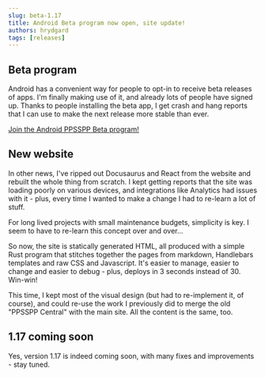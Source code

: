 ```yaml
---
slug: beta-1.17
title: Android Beta program now open, site update!
authors: hrydgard
tags: [releases]
---
```

## Beta program

Android has a convenient way for people to opt-in to receive beta releases of apps. I'm finally making use of it, and already lots of people have signed up. Thanks to people installing the beta app, I get crash and hang reports that I can use to make the next release more stable than ever.

[Join the Android PPSSPP Beta program!](/docs/development/beta-testing)

## New website

In other news, I've ripped out Docusaurus and React from the website and rebuilt the whole thing from scratch. I kept getting reports that the site was loading poorly on various devices, and integrations like Analytics had issues with it - plus, every time I wanted to make a change I had to re-learn a lot of stuff.

For long lived projects with small maintenance budgets, simplicity is key. I seem to have to re-learn this concept over and over...

So now, the site is statically generated HTML, all produced with a simple Rust program that stitches together the pages from markdown, Handlebars templates and raw CSS and Javascript. It's easier to manage, easier to change and easier to debug - plus, deploys in 3 seconds instead of 30. Win-win!

This time, I kept most of the visual design (but had to re-implement it, of course), and could re-use the work I previously did to merge the old "PPSSPP Central" with the main site. All the content is the same, too.

## 1.17 coming soon

Yes, version 1.17 is indeed coming soon, with many fixes and improvements - stay tuned.